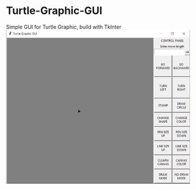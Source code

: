 # Turtle-Graphic-GUI
Simple GUI for Turtle Graphic, build with TkInter
![alt text](https://github.com/Bustuk/Small-Python-Projects/blob/master/Turtle%20Graphic%20GUI/turtle%20gui.jpg)
